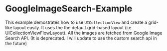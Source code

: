 GoogleImageSearch-Example
=========================

This example demostrates how to use `UICollectionView` and create a grid-like layout easily. It uses the the default grid-based layout (i.e. UICollectionViewFlowLayout).
All the images are fetched from Google Image Search API. (It is deprecated. I will update to use the custom search api in the future)



